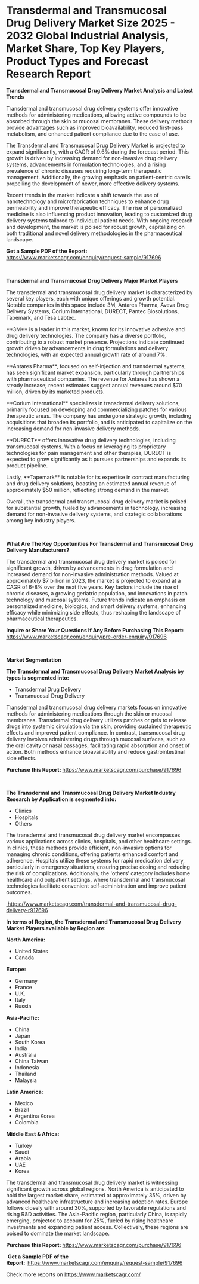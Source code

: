 <p><h1>Transdermal and Transmucosal Drug Delivery Market Size 2025 - 2032 Global Industrial Analysis, Market Share, Top Key Players, Product Types and Forecast Research Report</h1></p><p><strong>Transdermal and Transmucosal Drug Delivery Market Analysis and Latest Trends</strong></p>
<p><p>Transdermal and transmucosal drug delivery systems offer innovative methods for administering medications, allowing active compounds to be absorbed through the skin or mucosal membranes. These delivery methods provide advantages such as improved bioavailability, reduced first-pass metabolism, and enhanced patient compliance due to the ease of use.</p><p>The Transdermal and Transmucosal Drug Delivery Market is projected to expand significantly, with a CAGR of 9.6% during the forecast period. This growth is driven by increasing demand for non-invasive drug delivery systems, advancements in formulation technologies, and a rising prevalence of chronic diseases requiring long-term therapeutic management. Additionally, the growing emphasis on patient-centric care is propelling the development of newer, more effective delivery systems.</p><p>Recent trends in the market indicate a shift towards the use of nanotechnology and microfabrication techniques to enhance drug permeability and improve therapeutic efficacy. The rise of personalized medicine is also influencing product innovation, leading to customized drug delivery systems tailored to individual patient needs. With ongoing research and development, the market is poised for robust growth, capitalizing on both traditional and novel delivery methodologies in the pharmaceutical landscape.</p></p>
<p><strong>Get a Sample PDF of the Report:&nbsp;</strong> <a href="https://www.marketscagr.com/enquiry/request-sample/917696?utm_campaign=2041&utm_medium=2&utm_source=Github&utm_content=ia&utm_term=07032025&utm_id=transdermal-and-transmucosal-drug-delivery">https://www.marketscagr.com/enquiry/request-sample/917696</a></p>
<p>&nbsp;</p>
<p><strong>Transdermal and Transmucosal Drug Delivery Major Market Players</strong></p>
<p><p>The transdermal and transmucosal drug delivery market is characterized by several key players, each with unique offerings and growth potential. Notable companies in this space include 3M, Antares Pharma, Aveva Drug Delivery Systems, Corium International, DURECT, Pantec Biosolutions, Tapemark, and Tesa Labtec.</p><p>**3M** is a leader in this market, known for its innovative adhesive and drug delivery technologies. The company has a diverse portfolio, contributing to a robust market presence. Projections indicate continued growth driven by advancements in drug formulations and delivery technologies, with an expected annual growth rate of around 7%.</p><p>**Antares Pharma**, focused on self-injection and transdermal systems, has seen significant market expansion, particularly through partnerships with pharmaceutical companies. The revenue for Antares has shown a steady increase; recent estimates suggest annual revenues around $70 million, driven by its marketed products.</p><p>**Corium International** specializes in transdermal delivery solutions, primarily focused on developing and commercializing patches for various therapeutic areas. The company has undergone strategic growth, including acquisitions that broaden its portfolio, and is anticipated to capitalize on the increasing demand for non-invasive delivery methods.</p><p>**DURECT** offers innovative drug delivery technologies, including transmucosal systems. With a focus on leveraging its proprietary technologies for pain management and other therapies, DURECT is expected to grow significantly as it pursues partnerships and expands its product pipeline.</p><p>Lastly, **Tapemark** is notable for its expertise in contract manufacturing and drug delivery solutions, boasting an estimated annual revenue of approximately $50 million, reflecting strong demand in the market.</p><p>Overall, the transdermal and transmucosal drug delivery market is poised for substantial growth, fueled by advancements in technology, increasing demand for non-invasive delivery systems, and strategic collaborations among key industry players.</p></p>
<p>&nbsp;</p>
<p><strong>What Are The Key Opportunities For Transdermal and Transmucosal Drug Delivery Manufacturers?</strong></p>
<p><p>The transdermal and transmucosal drug delivery market is poised for significant growth, driven by advancements in drug formulation and increased demand for non-invasive administration methods. Valued at approximately $7 billion in 2023, the market is projected to expand at a CAGR of 6-8% over the next five years. Key factors include the rise of chronic diseases, a growing geriatric population, and innovations in patch technology and mucosal systems. Future trends indicate an emphasis on personalized medicine, biologics, and smart delivery systems, enhancing efficacy while minimizing side effects, thus reshaping the landscape of pharmaceutical therapeutics.</p></p>
<p><strong>Inquire or Share Your Questions If Any Before Purchasing This Report:</strong> <a href="https://www.marketscagr.com/enquiry/pre-order-enquiry/917696?utm_campaign=2041&utm_medium=2&utm_source=Github&utm_content=ia&utm_term=07032025&utm_id=transdermal-and-transmucosal-drug-delivery">https://www.marketscagr.com/enquiry/pre-order-enquiry/917696</a></p>
<p>&nbsp;</p>
<p><strong>Market Segmentation</strong></p>
<p><strong>The Transdermal and Transmucosal Drug Delivery Market Analysis by types is segmented into:</strong></p>
<p><ul><li>Transdermal Drug Delivery</li><li>Transmucosal Drug Delivery</li></ul></p>
<p><p>Transdermal and transmucosal drug delivery markets focus on innovative methods for administering medications through the skin or mucosal membranes. Transdermal drug delivery utilizes patches or gels to release drugs into systemic circulation via the skin, providing sustained therapeutic effects and improved patient compliance. In contrast, transmucosal drug delivery involves administering drugs through mucosal surfaces, such as the oral cavity or nasal passages, facilitating rapid absorption and onset of action. Both methods enhance bioavailability and reduce gastrointestinal side effects.</p></p>
<p><strong>Purchase this Report:&nbsp;</strong><a href="https://www.marketscagr.com/purchase/917696?utm_campaign=2041&utm_medium=2&utm_source=Github&utm_content=ia&utm_term=07032025&utm_id=transdermal-and-transmucosal-drug-delivery">https://www.marketscagr.com/purchase/917696</a></p>
<p>&nbsp;</p>
<p><strong>The Transdermal and Transmucosal Drug Delivery Market Industry Research by Application is segmented into:</strong></p>
<p><ul><li>Clinics</li><li>Hospitals</li><li>Others</li></ul></p>
<p><p>The transdermal and transmucosal drug delivery market encompasses various applications across clinics, hospitals, and other healthcare settings. In clinics, these methods provide efficient, non-invasive options for managing chronic conditions, offering patients enhanced comfort and adherence. Hospitals utilize these systems for rapid medication delivery, particularly in emergency situations, ensuring precise dosing and reducing the risk of complications. Additionally, the 'others' category includes home healthcare and outpatient settings, where transdermal and transmucosal technologies facilitate convenient self-administration and improve patient outcomes.</p></p>
<p><a href="https://www.marketscagr.com/transdermal-and-transmucosal-drug-delivery-r917696?utm_campaign=2041&utm_medium=2&utm_source=Github&utm_content=ia&utm_term=07032025&utm_id=transdermal-and-transmucosal-drug-delivery">&nbsp;https://www.marketscagr.com/transdermal-and-transmucosal-drug-delivery-r917696</a></p>
<p><strong>In terms of Region, the Transdermal and Transmucosal Drug Delivery Market Players available by Region are:</strong></p>
<p>
    <p> <strong> North America: </strong>
        <ul>
            <li>United States</li>
            <li>Canada</li>
        </ul>
        </p> 
    <p> <strong> Europe: </strong>
        <ul>
            <li>Germany</li>
            <li>France</li>
            <li>U.K.</li>
            <li>Italy</li>
            <li>Russia</li>
        </ul>
        </p> 
    <p> <strong> Asia-Pacific: </strong>
        <ul>
            <li>China</li>
            <li>Japan</li>
            <li>South Korea</li>
            <li>India</li>
            <li>Australia</li>
            <li>China Taiwan</li>
            <li>Indonesia</li>
            <li>Thailand</li>
            <li>Malaysia</li>
        </ul>
        </p> 
    <p> <strong> Latin America: </strong>
        <ul>
            <li>Mexico</li>
            <li>Brazil</li>
            <li>Argentina Korea</li>
            <li>Colombia</li>
        </ul>
        </p> 
    <p> <strong> Middle East & Africa: </strong>
        <ul>
            <li>Turkey</li>
            <li>Saudi</li>
            <li>Arabia</li>
            <li>UAE</li>
            <li>Korea</li>
        </ul>
    </p>
    </p>
<p><p>The transdermal and transmucosal drug delivery market is witnessing significant growth across global regions. North America is anticipated to hold the largest market share, estimated at approximately 35%, driven by advanced healthcare infrastructure and increasing adoption rates. Europe follows closely with around 30%, supported by favorable regulations and rising R&D activities. The Asia-Pacific region, particularly China, is rapidly emerging, projected to account for 25%, fueled by rising healthcare investments and expanding patient access. Collectively, these regions are poised to dominate the market landscape.</p></p>
<p><strong>Purchase this Report: </strong><a href="https://www.marketscagr.com/purchase/917696?utm_campaign=2041&utm_medium=2&utm_source=Github&utm_content=ia&utm_term=07032025&utm_id=transdermal-and-transmucosal-drug-delivery">https://www.marketscagr.com/purchase/917696</a></p>
<p>&nbsp;<strong>Get a Sample PDF of the Report:&nbsp;&nbsp;</strong><a href="https://www.marketscagr.com/enquiry/request-sample/917696?utm_campaign=2041&utm_medium=2&utm_source=Github&utm_content=ia&utm_term=07032025&utm_id=transdermal-and-transmucosal-drug-delivery">https://www.marketscagr.com/enquiry/request-sample/917696</a></p>
<p><strong></strong></p>
<p>Check more reports on <a href="https://www.marketscagr.com/?utm_campaign=2041&utm_medium=2&utm_source=Github&utm_content=ia&utm_term=07032025&utm_id=transdermal-and-transmucosal-drug-delivery">https://www.marketscagr.com/</a></p>